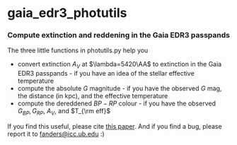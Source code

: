 # gaia_edr3_photutils
### Compute extinction and reddening in the Gaia EDR3 passpands

The three little functions in photutils.py help you 

* convert extinction $A_V$ at $\lambda=5420\AA$ to extinction in the Gaia EDR3 passpands - if you have an idea of the stellar effective temperature
* compute the absolute $G$ magnitude - if you have the observed $G$ mag, the distance (in kpc), and the effective temperature
* compute the dereddened $BP-RP$ colour - if you have the observed $G_{BP}, G_{RP}$, $A_V$, and $T_{\rm eff}$ 

If you find this useful, please cite [this paper](https://ui.adsabs.harvard.edu/abs/2021arXiv211101860A/abstract).
And if you find a bug, please report it to fanders@icc.ub.edu :)
